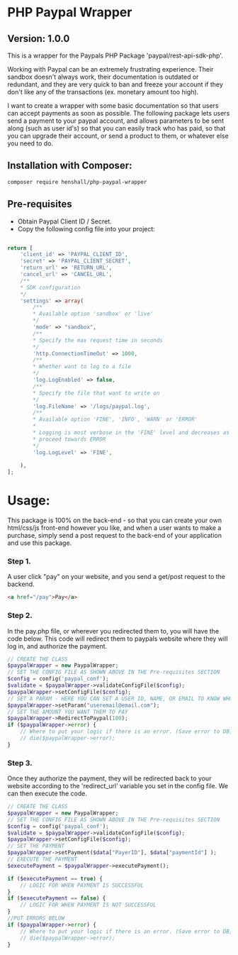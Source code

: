 # PHP Paypal Wrapper
## Version: 1.0.0

This is a wrapper for the Paypals PHP Package 'paypal/rest-api-sdk-php'.

Working with Paypal can be an extremely frustrating experience. Their sandbox doesn't always work, their documentation is outdated or redundant, and they are very quick to ban and freeze your account if they don't like any of the transactions (ex. monetary amount too high). 

I want to create a wrapper with some basic documentation so that users can accept payments as soon as possible. The following package lets users send a payment to your paypal account, and allows parameters to be sent along (such as user id's) so that you can easily track who has paid, so that you can upgrade their account, or send a product to them, or whatever else you need to do. 


## Installation with Composer:
```bash
composer require henshall/php-paypal-wrapper
```

## Pre-requisites
- Obtain Paypal Client ID / Secret. 
- Copy the following config file into your project:
```php

return [
    'client_id' => 'PAYPAL_CLIENT_ID',
    'secret' => 'PAYPAL_CLIENT_SECRET',
    'return_url' => 'RETURN_URL',
    'cancel_url' => 'CANCEL_URL',
    /**
    * SDK configuration
    */
    'settings' => array(
        /**
        * Available option 'sandbox' or 'live'
        */
        'mode' => "sandbox",
        /**
        * Specify the max request time in seconds
        */
        'http.ConnectionTimeOut' => 1000,
        /**
        * Whether want to log to a file
        */
        'log.LogEnabled' => false,
        /**
        * Specify the file that want to write on
        */
        'log.FileName' => '/logs/paypal.log',
        /**
        * Available option 'FINE', 'INFO', 'WARN' or 'ERROR'
        *
        * Logging is most verbose in the 'FINE' level and decreases as you
        * proceed towards ERROR
        */
        'log.LogLevel' => 'FINE',
        
    ),
];
```

# Usage:

This package is 100% on the back-end - so that you can create your own html/css/js front-end however you like, and when a user wants to make a purchase, simply send a post request to the back-end of your application and use this package.

### Step 1.
A user click "pay" on your website, and you send a get/post request to the backend.
```html
<a href="/pay">Pay</a>
```

### Step 2.
In the pay.php file, or wherever you redirected them to, you will have the code below. This code will redirect them to paypals website where they will log in, and authorize the payment. 
```php
// CREATE THE CLASS
$paypalWrapper = new PaypalWrapper;
// SET THE CONFIG FILE AS SHOWN ABOVE IN THE Pre-requisites SECTION
$config = config('paypal_conf');
$validate = $paypalWrapper->validateConfigFile($config);
$paypalWrapper->setConfigFile($config);
// SET A PARAM - HERE YOU CAN SET A USER ID, NAME, OR EMAIL TO KNOW WHO HAS PAID
$paypalWrapper->setParam("useremail@email.com");
// SET THE AMOUNT YOU WANT THEM TO PAY
$paypalWrapper->RedirectToPaypal(100);
if ($paypalWrapper->error) {
    // Where to put your logic if there is an error. (Save error to DB, or log file, or email to yourself etc.)
    // die($paypalWrapper->error);
}
```


### Step 3.
Once they authorize the payment, they will be redirected back to your website according to the 'redirect_url' variable you set in the config file. We can then execute the code.
```php
// CREATE THE CLASS
$paypalWrapper = new PaypalWrapper;
// SET THE CONFIG FILE AS SHOWN ABOVE IN THE Pre-requisites SECTION
$config = config('paypal_conf');
$validate = $paypalWrapper->validateConfigFile($config);
$paypalWrapper->setConfigFile($config);
// SET THE PAYMENT
$paypalWrapper->setPayment($data["PayerID"], $data["paymentId"] );
// EXECUTE THE PAYMENT
$executePayment = $paypalWrapper->executePayment();

if ($executePayment == true) {
    // LOGIC FOR WHEN PAYMENT IS SUCCESSFUL
}
if ($executePayment == false) {
    // LOGIC FOR WHEN PAYMENT IS NOT SUCCESSFUL
}
//PUT ERRORS BELOW
if ($paypalWrapper->error) {
    // Where to put your logic if there is an error. (Save error to DB, or log file, or email to yourself etc.)
    // die($paypalWrapper->error);
}
```

